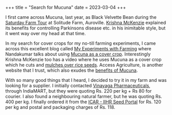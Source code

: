 +++
title = "Search for Mucuna"
date = 2023-03-04
+++

I first came across Mucuna, last year, as Black Velvette Bean during the
[Saturday Farm Tour](https://solitude.farm/farm/) at Solitude Farm, Auroville.
[Krishna McKenzie](https://krishnamckenzie.com/) explained its benefits for
controlling Parkinsons disease etc. in his inimitable style, but it went way
over my head at that time.

In my search for cover crops for my no-till farming experiments, I came across this
excellent blog called [My Experiments with
Farming](farming-experiments.blogspot.com/)
where Nandakumar talks about using [Mucuna as a cover
crop](http://farming-experiments.blogspot.com/2014/09/invasive-cover-crops-pueraria-javanica.html).
Interestingly Krishna McKenzie too has a video where he uses Mucuna as a cover
crop which he cuts and [mulches over rice
seeds](https://www.youtube.com/watch?v=y0xmEDq3NIs). Access Agriculture, is
another website that I trust, which also exudes the [benefits of
Mucuna](https://www.accessagriculture.org/reviving-soils-mucuna).

With so many good things that I heard, I decided to try it in my farm and was
looking for a supplier. I initially contacted [Vinayaga
Pharmaceuticals](https://www.indiamart.com/vinarghya-pharmaceuticals/), through
IndiaMART, but they were quoting Rs. 220 per kg + Rs 80 for courier. I also
found a neighbouring natural farmer, but he was quoting Rs. 400 per kg. I
finally ordered it from the [ICAR - IIHR Seed Portal](https://seed.iihr.res.in/)
for Rs. 120 per kg and postal and packaging charges of Rs. 118.
